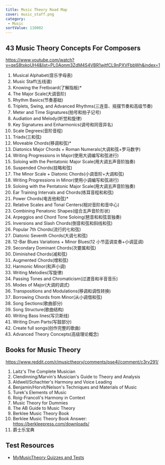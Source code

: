 ```yaml
---
title: Music Theory Road Map
cover: music_staff.png
category:
 - Music
sortValue: 110002
---
```


## 43 Music Theory Concepts For Composers

https://www.youtube.com/watch?v=qeS8txkoUH4&list=PL0Aonm3ZdM4S4VBR1wjtfCL9nPXVFbbWh&index=1

1. Musical Alphabet(音乐字母表)
2. Music Staff(五线谱)
3. Knowing the Fretboard(了解指板)\*
4. The Major Scale(大调音阶)
5. Rhythm Basics(节奏基础)
6. Triplets, Swing, and Advanced Rhythms(三连音、摇摆节奏和高级节奏)
7. Meter and Time Signatures(拍号和拍子记号)
8. Audiation and Melody(听觉和旋律)
9. Key Signatures and Enharmonics(调号和同音异名)
10. Scale Degrees(音阶音程)
11. Triads(三和弦)
12. Moveable Chords(移调和弦)\*
13. Diatonics Major Chords + Roman Numerals(大调和弦+罗马数字)
14. Writing Progressions in Major(使用大调编写和弦进行)
15. Soloing with the Pentatonic Major Scale(用大调五声音阶独奏)
16. Suspended Chords(挂略和弦)
17. The Minor Scale + Diatonic Chords(小调音阶+大调和弦)
18. Writing Progressions in Minor(使用小调编写和弦进行)
19. Soloing with the Pentatonic Major Scale(用大调五声音阶独奏)
20. Ear Training Intervals and Chords(练耳音程和和弦)
21. Power Chords(电吉他和弦)\*
22. Relative Scales and Tonal Centers(相对音阶和音中心)
23. Combining Penatonic Shapes(组合五声音阶形状)
24. Arpeggios and Chord Tone Soloing(琶音和和弦音独奏)
25. Inversions and Slash Chords(倒音和弦和斜线和弦)
26. Popular 7th Chords(流行的七和弦)
27. Diatonic Seventh Chords(大调七和弦)
28. 12-Bar Blues Variations + Minor Blues(12 小节蓝调变奏+小调蓝调)
29. Secondary Dominant Chords(次要属和弦)
30. Diminished Chords(减和弦)
31. Augmented Chords(增和弦)
32. Harmonic Minor(和声小调)
33. Writing Melodies(写旋律)
34. Passing Tones and Chromaticism(过渡音和半音音乐)
35. Modes of Major(大调的调式)
36. Transpositions and Modulations(移调和调性转换)
37. Borrowing Chords from Minor(从小调借和弦)
38. Song Sections(歌曲部分)
39. Song Structure(歌曲结构)
40. Writing Bass lines(写贝斯线)
41. Writing Drum Parts(写鼓部分)
42. Create full songs(创作完整的歌曲)
43. Advanced Theory Concepts(高级理论概念)

## Books for Music Theory

https://www.reddit.com/r/musictheory/comments/pse4l/comment/c3rv291/

1. Laitz's The Complete Musician
2. Clendinning/Marvin's Musician's Guide to Theory and Analysis
3. Aldwell/Schachter's Harmony and Voice Leading
4. Benjamin/Horvit/Nelson's Techniques and Materials of Music
5. Turek's Elements of Music
6. Roig-Francolí's Harmony in Context
7. Music Theory for Dummies
8. The AB Guide to Music Theory
9. Berklee Music Theory Book
10. Berklee Music Theory Book Answer: https://berkleepress.com/downloads/
11. 爵士乐宝典

## Test Resources

- [MyMusicTheory Quizzes and Tests](https://mymusictheory.com/music-theory-quizzes/)
